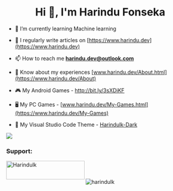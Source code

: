<h1 align="center">Hi 👋, I'm Harindu Fonseka</h1>

- 🌱 I’m currently learning Machine learning

- 📝 I regularly write articles on [https://www.harindu.dev](https://www.harindu.dev)

- 📫 How to reach me **harindu.dev@outlook.com**

- 📄 Know about my experiences [www.harindu.dev/About.html](https://www.harindu.dev/About)

- 🎮 My Android Games - http://bit.ly/3sXDiKF

- 🖥️ My PC Games - [www.harindu.dev/My-Games.html](https://www.harindu.dev/My-Games)

- 🎨 My Visual Studio Code Theme - [Harindulk-Dark](https://marketplace.visualstudio.com/items?itemName=Harindulk.Harindulk-Dark)


<p><a href="https://www.linkedin.com/in/harindulk/"> <img src="https://img.shields.io/badge/LinkedIn-0077B5?style=for-the-badge&logo=linkedin&logoColor=white" /></a></p>


<h3 align="left">Support:</h3>
<p><a href="https://www.buymeacoffee.com/Harindulk"> <img align="left" src="https://cdn.buymeacoffee.com/buttons/v2/default-yellow.png" height="50" width="210" alt="Harindulk" /></a></p><br><br>



<p><img align="left" src="https://github-readme-stats.vercel.app/api/top-langs?username=harindulk&show_icons=true&locale=en&layout=compact" alt="harindulk" /></p>

